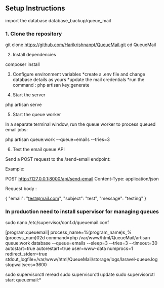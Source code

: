 ## Setup Instructions

import the database database_backup/queue_mail

### 1. Clone the repository

git clone https://github.com/Harikrishnanpt/QueueMail.git
cd QueueMail

2. Install dependencies

composer install

3. Configure environment variables
  *create a .env file and change database details as yours
  *update the mail credentials
  *run the command   :  php artisan key:generate

4. Start the  server

php artisan serve

5. Start the queue worker

In a separate terminal window, run the queue worker to process queued email jobs:

php artisan queue:work --queue=emails --tries=3

6. Test the email queue API

Send a POST request to the /send-email endpoint:

Example:

POST http://127.0.0.1:8000/api/send-email
Content-Type: application/json

Request body :

{
  "email": "test@mail.com",
  "subject": "test",
  "message": "testing"
}


### In production need to install supervisor for managing queues

sudo nano /etc/supervisor/conf.d/queuemail.conf

[program:queuemail]
process_name=%(program_name)s_%(process_num)02d
command=php /var/www/html/QueueMail/artisan queue:work database --queue=emails --sleep=3 --tries=3 --timeout=30
autostart=true
autorestart=true
user=www-data
numprocs=1
redirect_stderr=true
stdout_logfile=/var/www/html/QueueMail/storage/logs/laravel-queue.log
stopwaitsecs=3600

sudo supervisorctl reread
sudo supervisorctl update
sudo supervisorctl start queuemail:*


